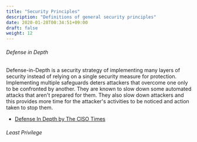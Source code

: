 ```yaml
---
title: "Security Principles"
description: "Definitions of general security principles"
date: 2020-01-28T00:34:51+09:00
draft: false
weight: 12
---
```


###### Defense in Depth

Defense-in-Depth is a security strategy of implementing many layers of security instead of relying on a single security measure for protection.  Implementing multiple safeguards deters attackers that overcome one only to be confronted by another.  They are known to slow down some automated attacks that aren't prepared for them.  They also slow down attackers and this provides more time for the attacker's activities to be noticed and action taken to stop them.

* [Defense In Depth by The CISO Times](https://cisotimes.com/defense-in-depth-the-layered-approach-to-cybersecurity/)


###### Least Privilege
